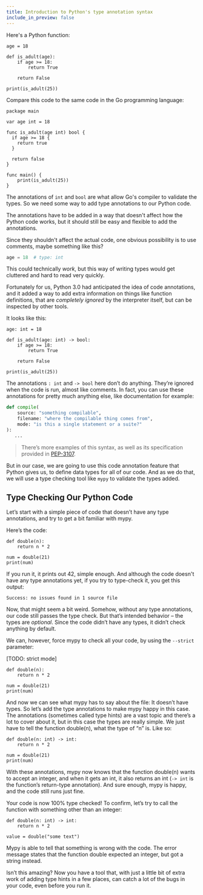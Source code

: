 ```yaml
---
title: Introduction to Python's type annotation syntax
include_in_preview: false
---
```


Here's a Python function:

```{.python .example}
age = 18

def is_adult(age):
    if age >= 18:
        return True

    return False

print(is_adult(25))
```

Compare this code to the same code in the Go programming language:

```{.golang .example}
package main

var age int = 18

func is_adult(age int) bool {
  if age >= 18 {
    return true
  }

  return false
}

func main() {
    print(is_adult(25))
}
```

The annotations of `int` and `bool` are what allow Go's compiler to validate the
types. So we need some way to add type annotations to our Python code.

The annotations have to be added in a way that doesn't affect how the Python
code works, but it should still be easy and flexible to add the annotations.

Since they shouldn't affect the actual code, one obvious possibility is to use
comments, maybe something like this?

```python
age = 18  # type: int
```

This could technically _work_, but this way of writing types would get cluttered
and hard to read very quickly.

Fortunately for us, Python 3.0 had anticipated the idea of code annotations, and
it added a way to add extra information on things like function definitions,
that are _completely ignored_ by the interpreter itself, but can be inspected by
other tools.

It looks like this:

```{.python .example}
age: int = 18

def is_adult(age: int) -> bool:
    if age >= 18:
        return True

    return False

print(is_adult(25))
```

The annotations `: int` and `-> bool` here don’t do anything. They’re ignored
when the code is run, almost like comments. In fact, you can use these
annotations for pretty much anything else, like documentation for example:

```python
def compile(
    source: "something compilable",
    filename: "where the compilable thing comes from",
    mode: "is this a single statement or a suite?"
):
   ...
```

> There’s more examples of this syntax, as well as its specification provided in
> [PEP-3107](https://python.org/dev/peps/pep-3107).

But in our case, we are going to use this code annotation feature that Python
gives us, to define data types for all of our code. And as we do that, we will
use a type checking tool like `mypy` to validate the types added.

## Type Checking Our Python Code

Let’s start with a simple piece of code that doesn’t have any type annotations,
and try to get a bit familiar with mypy.

Here’s the code:

```{.python .example}
def double(n):
    return n * 2

num = double(21)
print(num)
```

If you run it, it prints out 42, simple enough. And although the code doesn't
have any type annotations yet, if you try to type-check it, you get this output:

```text
Success: no issues found in 1 source file
```

Now, that might seem a bit weird. Somehow, without any type annotations, our
code still passes the type check. But that’s intended behavior – the types are
_optional_. Since the code didn’t have any types, it didn’t check anything by
default.

We can, however, force mypy to check all your code, by using the `--strict`
parameter:

[TODO: strict mode]

```{.python .example}
def double(n):
    return n * 2

num = double(21)
print(num)
```

And now we can see what mypy has to say about the file: It doesn’t have types.
So let’s add the type annotations to make mypy happy in this case. The
annotations (sometimes called type hints) are a vast topic and there’s a lot to
cover about it, but in this case the types are really simple. We just have to
tell the function double(n), what the type of “n” is. Like so:

```{.python .example}
def double(n: int) -> int:
    return n * 2

num = double(21)
print(num)
```

With these annotations, mypy now knows that the function double(n) wants to
accept an integer, and when it gets an int, it also returns an int (`-> int` is
the function’s return-type annotation). And sure enough, mypy is happy, and the
code still runs just fine.

Your code is now 100% type checked! To confirm, let’s try to call the function
with something other than an integer:

```{.python .example}
def double(n: int) -> int:
    return n * 2

value = double("some text")
```

Mypy is able to tell that something is wrong with the code. The error message
states that the function double expected an integer, but got a string instead.

Isn’t this amazing? Now you have a tool that, with just a little bit of extra
work of adding type hints in a few places, can catch a lot of the bugs in your
code, even before you run it.
